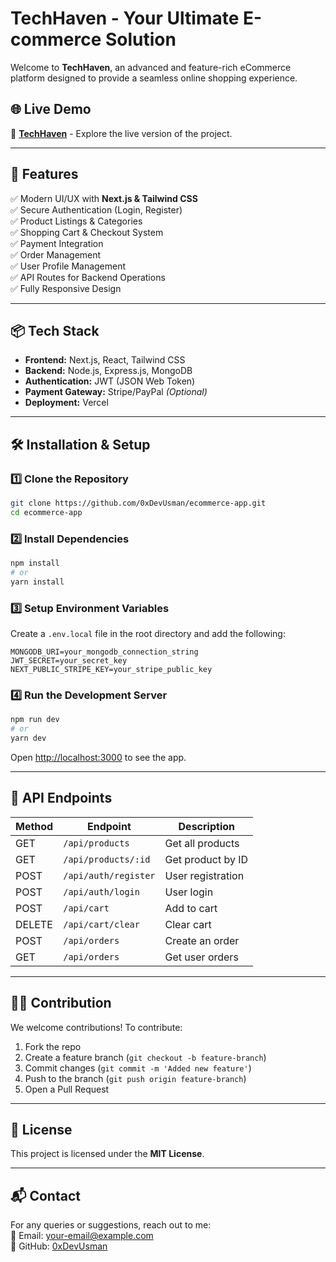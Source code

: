 # TechHaven - Your Ultimate E-commerce Solution

Welcome to **TechHaven**, an advanced and feature-rich eCommerce platform designed to provide a seamless online shopping experience.

## 🌐 Live Demo

🔗 **[TechHaven](https://mytechhaven.vercel.app/)** - Explore the live version of the project.

---

## 🚀 Features

✅ Modern UI/UX with **Next.js & Tailwind CSS**  
✅ Secure Authentication (Login, Register)  
✅ Product Listings & Categories  
✅ Shopping Cart & Checkout System  
✅ Payment Integration  
✅ Order Management  
✅ User Profile Management  
✅ API Routes for Backend Operations  
✅ Fully Responsive Design  

---

## 📦 Tech Stack

- **Frontend:** Next.js, React, Tailwind CSS
- **Backend:** Node.js, Express.js, MongoDB
- **Authentication:** JWT (JSON Web Token)
- **Payment Gateway:** Stripe/PayPal *(Optional)*
- **Deployment:** Vercel

---

## 🛠 Installation & Setup

### 1️⃣ Clone the Repository
```sh
git clone https://github.com/0xDevUsman/ecommerce-app.git
cd ecommerce-app
```

### 2️⃣ Install Dependencies
```sh
npm install
# or
yarn install
```

### 3️⃣ Setup Environment Variables
Create a `.env.local` file in the root directory and add the following:
```env
MONGODB_URI=your_mongodb_connection_string
JWT_SECRET=your_secret_key
NEXT_PUBLIC_STRIPE_KEY=your_stripe_public_key
```

### 4️⃣ Run the Development Server
```sh
npm run dev
# or
yarn dev
```
Open [http://localhost:3000](http://localhost:3000) to see the app.

---

## 📜 API Endpoints

| Method | Endpoint              | Description          |
|--------|----------------------|----------------------|
| GET    | `/api/products`       | Get all products    |
| GET    | `/api/products/:id`   | Get product by ID   |
| POST   | `/api/auth/register`  | User registration   |
| POST   | `/api/auth/login`     | User login          |
| POST   | `/api/cart`           | Add to cart         |
| DELETE | `/api/cart/clear`     | Clear cart          |
| POST   | `/api/orders`         | Create an order     |
| GET    | `/api/orders`         | Get user orders     |

---

## 👨‍💻 Contribution

We welcome contributions! To contribute:
1. Fork the repo
2. Create a feature branch (`git checkout -b feature-branch`)
3. Commit changes (`git commit -m 'Added new feature'`)
4. Push to the branch (`git push origin feature-branch`)
5. Open a Pull Request

---

## 📄 License

This project is licensed under the **MIT License**.

---

## 📬 Contact

For any queries or suggestions, reach out to me:  
📧 Email: your-email@example.com  
🐙 GitHub: [0xDevUsman](https://github.com/0xDevUsman)  
